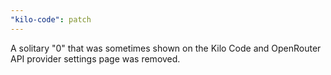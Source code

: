```yaml
---
"kilo-code": patch
---
```


A solitary "0" that was sometimes shown on the Kilo Code and OpenRouter API provider settings page was removed.
